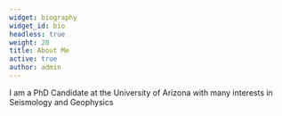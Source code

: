 ```yaml
---
widget: biography
widget_id: bio
headless: true
weight: 20
title: About Me
active: true
author: admin
---
```

I am a PhD Candidate at the University of Arizona with many interests in Seismology and Geophysics